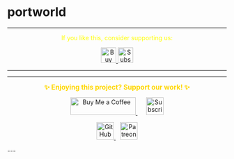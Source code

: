 # portworld

---
<p align="center">
  <span style="color: yellow;">If you like this, consider supporting us:</span>
</p>

<p align="center">
  <a href="https://buymeacoffee.com/pylin" target="_blank">
    <img src="https://cdn.buymeacoffee.com/buttons/v2/default-yellow.png" alt="Buy Me a Coffee" style="height: 35px;">
  </a>
  <a href="https://www.youtube.com/channel/UCKKhdFV0q8CV5vWUDfiDfTw" target="_blank">
    <img src="https://img.shields.io/badge/Subscribe%20on%20YouTube-FF0000?style=flat&logo=youtube" alt="Subscribe on YouTube" style="height: 35px;">
  </a>
</p>

---


---
<p align="center">
  <span style="font-size: 1.1em; color: #FFD700; font-weight: bold;">✨ Enjoying this project? Support our work! ✨</span>
</p>

<p align="center">
  <a href="https://buymeacoffee.com/pylin" target="_blank" style="margin: 0 10px;">
    <img src="https://cdn.buymeacoffee.com/buttons/v2/default-yellow.png" alt="Buy Me a Coffee" style="height: 40px; width: 150px;">
  </a>
  <a href="https://www.youtube.com/channel/UCKKhdFV0q8CV5vWUDfiDfTw" target="_blank" style="margin: 0 10px;">
    <img src="https://img.shields.io/badge/SUBSCRIBE%20ON%20YOUTUBE-FF0000?style=for-the-badge&logo=youtube&logoColor=white" alt="Subscribe on YouTube" style="height: 40px;">
  </a>
</p>

<p align="center" style="margin-top: 10px;">
  <a href="https://github.com/sponsors/yourusername" target="_blank" style="margin: 0 5px;">
    <img src="https://img.shields.io/badge/SPONSOR%20ON%20GITHUB-181717?style=for-the-badge&logo=github&logoColor=white" alt="GitHub Sponsor" style="height: 40px;">
  </a>
  <a href="https://patreon.com/yourusername" target="_blank" style="margin: 0 5px;">
    <img src="https://img.shields.io/badge/SUPPORT%20ON%20PATREON-F96854?style=for-the-badge&logo=patreon&logoColor=white" alt="Patreon" style="height: 40px;">
  </a>
</p>
---
